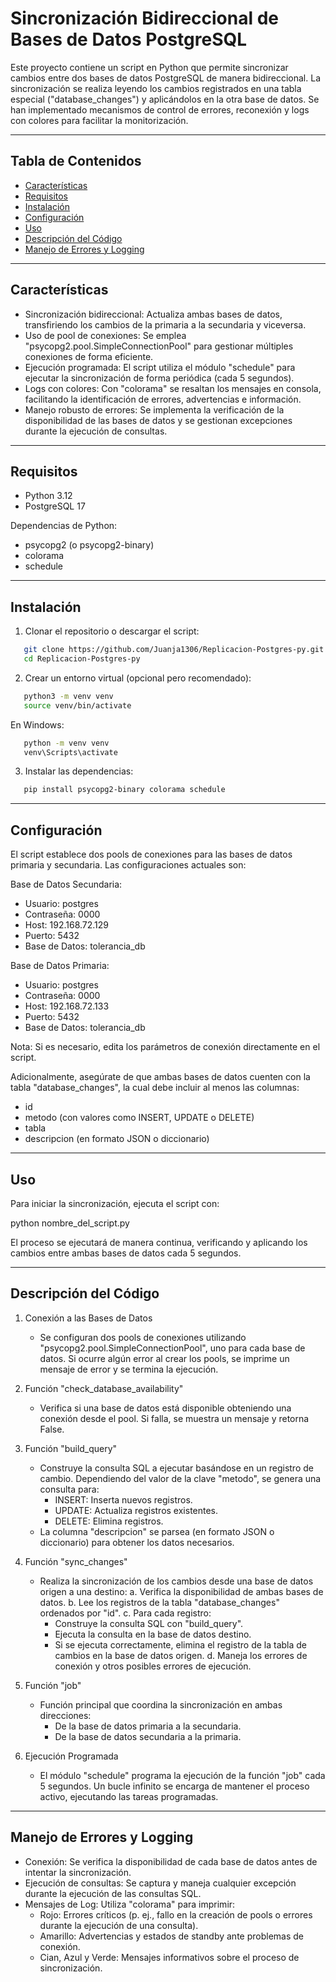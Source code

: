 Sincronización Bidireccional de Bases de Datos PostgreSQL
=========================================================

Este proyecto contiene un script en Python que permite sincronizar cambios entre dos bases de datos PostgreSQL de manera bidireccional. La sincronización se realiza leyendo los cambios registrados en una tabla especial ("database_changes") y aplicándolos en la otra base de datos. Se han implementado mecanismos de control de errores, reconexión y logs con colores para facilitar la monitorización.

---------------------------------------------------------
## Tabla de Contenidos

- [Características](#características)
- [Requisitos](#requisitos)
- [Instalación](#instalación)
- [Configuración](#configuración)
- [Uso](#uso)
- [Descripción del Código](#descripción-del-código)
- [Manejo de Errores y Logging](#manejo-de-errores-y-logging)


---------------------------------------------------------
## Características

- Sincronización bidireccional: Actualiza ambas bases de datos, transfiriendo los cambios de la primaria a la secundaria y viceversa.
- Uso de pool de conexiones: Se emplea "psycopg2.pool.SimpleConnectionPool" para gestionar múltiples conexiones de forma eficiente.
- Ejecución programada: El script utiliza el módulo "schedule" para ejecutar la sincronización de forma periódica (cada 5 segundos).
- Logs con colores: Con "colorama" se resaltan los mensajes en consola, facilitando la identificación de errores, advertencias e información.
- Manejo robusto de errores: Se implementa la verificación de la disponibilidad de las bases de datos y se gestionan excepciones durante la ejecución de consultas.

---------------------------------------------------------
## Requisitos

- Python 3.12 
- PostgreSQL 17

Dependencias de Python:
- psycopg2 (o psycopg2-binary)
- colorama
- schedule

---------------------------------------------------------
## Instalación

1. Clonar el repositorio o descargar el script:
```bash
   git clone https://github.com/Juanja1306/Replicacion-Postgres-py.git
   cd Replicacion-Postgres-py
```

2. Crear un entorno virtual (opcional pero recomendado):
```bash
   python3 -m venv venv
   source venv/bin/activate   
```
En Windows: 
```bash
   python -m venv venv
   venv\Scripts\activate
```

3. Instalar las dependencias:
```bash
   pip install psycopg2-binary colorama schedule
```
---------------------------------------------------------
## Configuración

El script establece dos pools de conexiones para las bases de datos primaria y secundaria. Las configuraciones actuales son:

Base de Datos Secundaria:
- Usuario: postgres
- Contraseña: 0000
- Host: 192.168.72.129
- Puerto: 5432
- Base de Datos: tolerancia_db

Base de Datos Primaria:
- Usuario: postgres
- Contraseña: 0000
- Host: 192.168.72.133
- Puerto: 5432
- Base de Datos: tolerancia_db

Nota: Si es necesario, edita los parámetros de conexión directamente en el script.

Adicionalmente, asegúrate de que ambas bases de datos cuenten con la tabla "database_changes", la cual debe incluir al menos las columnas:
- id
- metodo (con valores como INSERT, UPDATE o DELETE)
- tabla
- descripcion (en formato JSON o diccionario)

---------------------------------------------------------
## Uso

Para iniciar la sincronización, ejecuta el script con:

   python nombre_del_script.py

El proceso se ejecutará de manera continua, verificando y aplicando los cambios entre ambas bases de datos cada 5 segundos.

---------------------------------------------------------
## Descripción del Código

1. Conexión a las Bases de Datos
   - Se configuran dos pools de conexiones utilizando "psycopg2.pool.SimpleConnectionPool", uno para cada base de datos. Si ocurre algún error al crear los pools, se imprime un mensaje de error y se termina la ejecución.

2. Función "check_database_availability"
   - Verifica si una base de datos está disponible obteniendo una conexión desde el pool. Si falla, se muestra un mensaje y retorna False.

3. Función "build_query"
   - Construye la consulta SQL a ejecutar basándose en un registro de cambio. Dependiendo del valor de la clave "metodo", se genera una consulta para:
     * INSERT: Inserta nuevos registros.
     * UPDATE: Actualiza registros existentes.
     * DELETE: Elimina registros.
   - La columna "descripcion" se parsea (en formato JSON o diccionario) para obtener los datos necesarios.

4. Función "sync_changes"
   - Realiza la sincronización de los cambios desde una base de datos origen a una destino:
     a. Verifica la disponibilidad de ambas bases de datos.
     b. Lee los registros de la tabla "database_changes" ordenados por "id".
     c. Para cada registro:
        - Construye la consulta SQL con "build_query".
        - Ejecuta la consulta en la base de datos destino.
        - Si se ejecuta correctamente, elimina el registro de la tabla de cambios en la base de datos origen.
     d. Maneja los errores de conexión y otros posibles errores de ejecución.

5. Función "job"
   - Función principal que coordina la sincronización en ambas direcciones:
     * De la base de datos primaria a la secundaria.
     * De la base de datos secundaria a la primaria.

6. Ejecución Programada
   - El módulo "schedule" programa la ejecución de la función "job" cada 5 segundos. Un bucle infinito se encarga de mantener el proceso activo, ejecutando las tareas programadas.

---------------------------------------------------------
## Manejo de Errores y Logging

- Conexión: Se verifica la disponibilidad de cada base de datos antes de intentar la sincronización.
- Ejecución de consultas: Se captura y maneja cualquier excepción durante la ejecución de las consultas SQL.
- Mensajes de Log: Utiliza "colorama" para imprimir:
  * Rojo: Errores críticos (p. ej., fallo en la creación de pools o errores durante la ejecución de una consulta).
  * Amarillo: Advertencias y estados de standby ante problemas de conexión.
  * Cian, Azul y Verde: Mensajes informativos sobre el proceso de sincronización.

